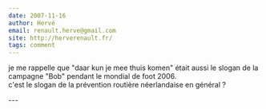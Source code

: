 ```yaml
---
date: 2007-11-16
author: Hervé
email: renault.herve@gmail.com
site: http://herverenault.fr/
tags: comment
---
```


<p>je me rappelle que &quot;daar kun je mee thuis komen&quot; était aussi le slogan de la campagne &quot;Bob&quot; pendant le mondial de foot 2006.<br />
c'est le slogan de la prévention routière néerlandaise en général ?</p>
---
